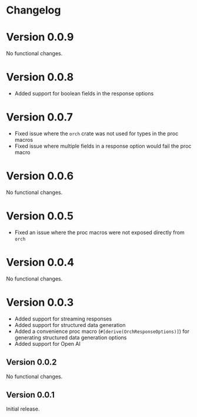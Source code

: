 # Changelog

# Version 0.0.9

No functional changes.

# Version 0.0.8

- Added support for boolean fields in the response options

# Version 0.0.7

- Fixed issue where the `orch` crate was not used for types in the proc macros
- Fixed issue where multiple fields in a response option would fail the proc macro

# Version 0.0.6

No functional changes.

# Version 0.0.5

- Fixed an issue where the proc macros were not exposed directly from `orch`

# Version 0.0.4

No functional changes.

# Version 0.0.3

- Added support for streaming responses
- Added support for structured data generation
- Added a convenience proc macro (`#[derive(OrchResponseOptions)]`) for generating structured data generation options
- Added support for Open AI

## Version 0.0.2

No functional changes.

## Version 0.0.1

Initial release.
